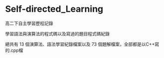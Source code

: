 # Self-directed_Learning
高二下自主學習歷程記錄

學習語法與演算法的程式碼以及寫過的題目程式碼紀錄

總共有 13 個演算法、語法學習紀錄檔案以及 73 個題解檔案，全部都是以C++寫的.cpp檔

